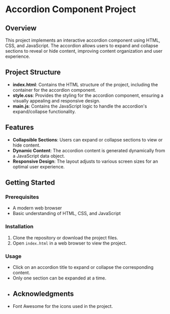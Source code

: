 # Accordion Component Project

## Overview
This project implements an interactive accordion component using HTML, CSS, and JavaScript. The accordion allows users to expand and collapse sections to reveal or hide content, improving content organization and user experience.

## Project Structure
- **index.html**: Contains the HTML structure of the project, including the container for the accordion component.
- **style.css**: Provides the styling for the accordion component, ensuring a visually appealing and responsive design.
- **main.js**: Contains the JavaScript logic to handle the accordion's expand/collapse functionality.

## Features
- **Collapsible Sections**: Users can expand or collapse sections to view or hide content.
- **Dynamic Content**: The accordion content is generated dynamically from a JavaScript data object.
- **Responsive Design**: The layout adjusts to various screen sizes for an optimal user experience.

## Getting Started

### Prerequisites
- A modern web browser
- Basic understanding of HTML, CSS, and JavaScript

### Installation
1. Clone the repository or download the project files.
2. Open `index.html` in a web browser to view the project.

### Usage
- Click on an accordion title to expand or collapse the corresponding content.
- Only one section can be expanded at a time.
- 
  ## Acknowledgments
- Font Awesome for the icons used in the project.
